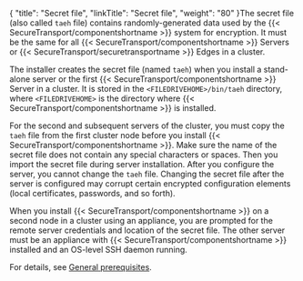 {
    "title": "Secret file",
    "linkTitle": "Secret file",
    "weight": "80"
}The secret file (also called `taeh` file) contains randomly-generated data used by the {{< SecureTransport/componentshortname  >}} system for encryption. It must be the same for all {{< SecureTransport/componentshortname  >}} Servers or {{< SecureTransport/securetransportname  >}} Edges in a cluster.

The installer creates the secret file (named `taeh`) when you install a stand-alone server or the first {{< SecureTransport/componentshortname  >}} Server in a cluster. It is stored in the `<FILEDRIVEHOME>/bin/taeh` directory, where `<FILEDRIVEHOME>` is the directory where {{< SecureTransport/componentshortname  >}} is installed.

For the second and subsequent servers of the cluster, you must copy the `taeh` file from the first cluster node before you install {{< SecureTransport/componentshortname  >}}. Make sure the name of the secret file does not contain any special characters or spaces. Then you import the secret file during server installation. After you configure the server, you cannot change the `taeh` file. Changing the secret file after the server is configured may corrupt certain encrypted configuration elements (local certificates, passwords, and so forth).

When you install {{< SecureTransport/componentshortname  >}} on a second node in a cluster using an appliance, you are prompted for the remote server credentials and location of the secret file. The other server must be an appliance with {{< SecureTransport/componentshortname  >}} installed and an OS-level SSH daemon running.

For details, see [General prerequisites](#installation_3205816781_1041633).
